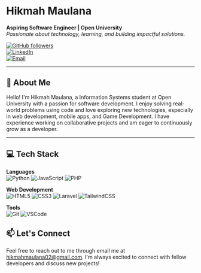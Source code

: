 # Hikmah Maulana 
**Aspiring Software Engineer | Open University**  
*Passionate about technology, learning, and building impactful solutions.*

[![GitHub followers](https://img.shields.io/github/followers/username?style=social)](https://github.com/Hikmau)  
[![LinkedIn](https://img.shields.io/badge/-LinkedIn-blue?style=flat&logo=Linkedin&logoColor=white)](https://www.linkedin.com/in/username/)  
[![Email](https://img.shields.io/badge/-Email-c14438?style=flat&logo=Gmail&logoColor=white)](mailto:hikmahmaulana02@gmail.com)

---

## 🌟 About Me

Hello! I'm Hikmah Maulana, a Information Systems student at Open University with a passion for software development. I enjoy solving real-world problems using code and love exploring new technologies, especially in web development, mobile apps, and Game Development. I have experience working on collaborative projects and am eager to continuously grow as a developer.

---

## 💻 Tech Stack

**Languages**  
![Python](https://img.shields.io/badge/Python-3776AB?style=for-the-badge&logo=python&logoColor=white) ![JavaScript](https://img.shields.io/badge/JavaScript-F7DF1E?style=for-the-badge&logo=javascript&logoColor=black) ![PHP](https://img.shields.io/badge/PHP-777BB4?style=for-the-badge&logo=php&logoColor=white)

**Web Development**  
![HTML5](https://img.shields.io/badge/HTML5-E34F26?style=for-the-badge&logo=html5&logoColor=white) ![CSS3](https://img.shields.io/badge/CSS3-1572B6?style=for-the-badge&logo=css3&logoColor=white) ![Laravel](https://img.shields.io/badge/Laravel-FF2D20?style=for-the-badge&logo=laravel&logoColor=white) ![TailwindCSS](https://img.shields.io/badge/Tailwind_CSS-38B2AC?style=for-the-badge&logo=tailwind-css&logoColor=white)

**Tools**  
![Git](https://img.shields.io/badge/Git-F05032?style=for-the-badge&logo=git&logoColor=white) ![VSCode](https://img.shields.io/badge/VS_Code-007ACC?style=for-the-badge&logo=visual-studio-code&logoColor=white)

## 📫 Let's Connect

Feel free to reach out to me through email me at [hikmahmaulana02@gmail.com](mailto:hikmahmaulana02@gmail.com). I'm always excited to connect with fellow developers and discuss new projects!
